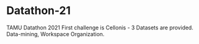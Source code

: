 # Datathon-21
TAMU Datathon 2021
First challenge is Cellonis - 3 Datasets are provided. Data-mining, Workspace Organization.

